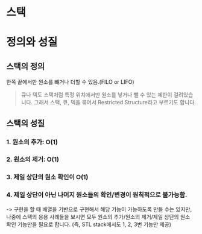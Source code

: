 # 스택

# 정의와 성질

## 스택의 정의
한쪽 끝에서만 원소를 뺴거나 더할 수 있음.(FILO or LIFO)

> 큐나 덱도 스택처럼 특정 위치에서만 원소를 넣거나 뺄 수 있는 제한이 걸려있습니다. 그래서 스택, 큐, 덱을 묶어서 Restricted Structure라고 부르기도 합니다.

## 스택의 성질

### 1. 원소의 추가: O(1)
### 2. 원소의 제거: O(1)
### 3. 제일 상단의 원소 확인이 O(1)
### 4. 제일 상단이 아닌 나머지 원소들의 확인/변경이 원칙적으로 불가능함.
-> 구현을 할 때 배열을 기반으로 구현해서 해당 기능이 가능하도록 만들 수는 있지만, 나중에 스택의 응용 사례들을 보시면 모두 원소의 추가/원소의 제거/제일 상단의 원소 확인 기능만을 필요로 합니다.
(즉, STL stack에서도 1, 2, 3번 기능만 제공)


